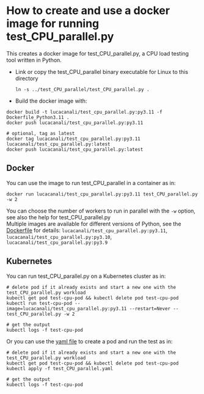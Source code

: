 # How to create and use a docker image for running test_CPU_parallel.py

This creates a docker image for test_CPU_parallel.py, a CPU load testing tool written in Python.  

- Link or copy the test_CPU_parallel binary executable for Linux to this directory
    ```
    ln -s ../test_CPU_parallel/test_CPU_parallel.py .
    ```
- Build the docker image with:
```
docker build -t lucacanali/test_cpu_parallel.py:py3.11 -f Dockerfile_Python3.11 .
docker push lucacanali/test_cpu_parallel.py:py3.11

# optional, tag as latest
docker tag lucacanali/test_cpu_parallel.py:py3.11 lucacanali/test_cpu_parallel.py:latest
docker push lucacanali/test_cpu_parallel.py:latest
```

## Docker
You can use the image to run test_CPU_parallel in a container as in:
```
docker run lucacanali/test_cpu_parallel.py:py3.11 test_CPU_parallel.py -w 2
```

You can choose the number of workers to run in parallel with the `-w` option, see also the help for test_CPU_parallel.py  
Multiple images are available for different versions of Python, see the [Dockerfile](Dockerfile) for details: 
`lucacanali/test_cpu_parallel.py:py3.11`, `lucacanali/test_cpu_parallel.py:py3.10`, `lucacanali/test_cpu_parallel.py:py3.9`

## Kubernetes
You can run test_CPU_parallel.py on a Kubernetes cluster as in:
```
# delete pod if it already exists and start a new one with the test_CPU_parallel.py workload
kubectl get pod test-cpu-pod && kubectl delete pod test-cpu-pod
kubectl run test-cpu-pod --image=lucacanali/test_cpu_parallel.py:py3.11 --restart=Never -- test_CPU_parallel.py -w 2

# get the output
kubectl logs -f test-cpu-pod
```

Or you can use the [yaml file](test_CPU_parallel.yaml) to create a pod and run the test as in:
```
# delete pod if it already exists and start a new one with the test_CPU_parallel.py workload
kubectl get pod test-cpu-pod && kubectl delete pod test-cpu-pod
kubectl apply -f test_CPU_parallel.yaml

# get the output
kubectl logs -f test-cpu-pod
```
